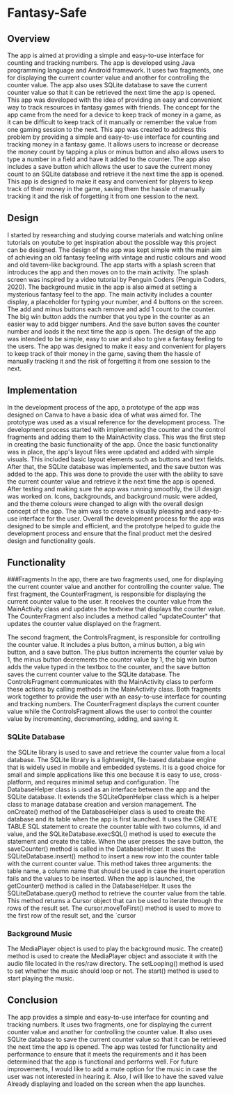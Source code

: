 # Fantasy-Safe

## Overview
The app is aimed at providing a simple and easy-to-use interface for counting and tracking numbers. The app is developed using Java programming language and Android framework. It uses two fragments, one for displaying the current counter value and another for controlling the counter value. The app also uses SQLite database to save the current counter value so that it can be retrieved the next time the app is opened.
This app was developed with the idea of providing an easy and convenient way to track resources in fantasy games with friends. The concept for the app came from the need for a device to keep track of money in a game, as it can be difficult to keep track of it manually or remember the value from one gaming session to the next. This app was created to address this problem by providing a simple and easy-to-use interface for counting and tracking money in a fantasy game. It allows users to increase or decrease the money count by tapping a plus or minus button and also allows users to type a number in a field and have it added to the counter. The app also includes a save button which allows the user to save the current money count to an SQLite database and retrieve it the next time the app is opened. This app is designed to make it easy and convenient for players to keep track of their money in the game, saving them the hassle of manually tracking it and the risk of forgetting it from one session to the next.

## Design
I started by researching and studying course materials and watching online tutorials on youtube to get inspiration about the possible way this project can be designed. The design of the app was kept simple with the main aim of achieving an old fantasy feeling with vintage and rustic colours and wood and old tavern-like background. The app starts with a splash screen that introduces the app and then moves on to the main activity. The splash screen was inspired by a video tutorial by Penguin Coders (Penguin Coders, 2020). The background music in the app is also aimed at setting a mysterious fantasy feel to the app. The main activity includes a counter display, a placeholder for typing your number, and 4 buttons on the screen. The add and minus buttons each remove and add 1 count to the counter. The big win button adds the number that you type in the counter as an easier way to add bigger numbers. And the save button saves the counter number and loads it the next time the app is open. The design of the app was intended to be simple, easy to use and also to give a fantasy feeling to the users. The app was designed to make it easy and convenient for players to keep track of their money in the game, saving them the hassle of manually tracking it and the risk of forgetting it from one session to the next.

## Implementation
In the development process of the app, a prototype of the app was designed on Canva to have a basic idea of what was aimed for. The prototype was used as a visual reference for the development process. The development process started with implementing the counter and the control fragments and adding them to the MainActivity class. This was the first step in creating the basic functionality of the app.
Once the basic functionality was in place, the app's layout files were updated and added with simple visuals. This included basic layout elements such as buttons and text fields. After that, the SQLite database was implemented, and the save button was added to the app. This was done to provide the user with the ability to save the current counter value and retrieve it the next time the app is opened. After testing and making sure the app was running smoothly, the UI design was worked on. Icons, backgrounds, and background music were added, and the theme colours were changed to align with the overall design concept of the app. The aim was to create a visually pleasing and easy-to-use interface for the user.
Overall the development process for the app was designed to be simple and efficient, and the prototype helped to guide the development process and ensure that the final product met the desired design and functionality goals.

## Functionality

###Fragments
In the app, there are two fragments used, one for displaying the current counter value and another for controlling the counter value. The first fragment, the CounterFragment, is responsible for displaying the current counter value to the user. It receives the counter value from the MainActivity class and updates the textview that displays the counter value. The CounterFragment also includes a method called "updateCounter" that updates the counter value displayed on the fragment.

The second fragment, the ControlsFragment, is responsible for controlling the counter value. It includes a plus button, a minus button, a big win button, and a save button. The plus button increments the counter value by 1, the minus button decrements the counter value by 1, the big win button adds the value typed in the textbox to the counter, and the save button saves the current counter value to the SQLite database. The ControlsFragment communicates with the MainActivity class to perform these actions by calling methods in the MainActivity class.
Both fragments work together to provide the user with an easy-to-use interface for counting and tracking numbers. The CounterFragment displays the current counter value while the ControlsFragment allows the user to control the counter value by incrementing, decrementing, adding, and saving it.

### SQLite Database 
the SQLite library is used to save and retrieve the counter value from a local database. The SQLite library is a lightweight, file-based database engine that is widely used in mobile and embedded systems. It is a good choice for small and simple applications like this one because it is easy to use, cross-platform, and requires minimal setup and configuration.
The DatabaseHelper class is used as an interface between the app and the SQLite database. It extends the SQLiteOpenHelper class which is a helper class to manage database creation and version management. The onCreate() method of the DatabaseHelper class is used to create the database and its table when the app is first launched. It uses the CREATE TABLE SQL statement to create the counter table with two columns, id and value, and the SQLiteDatabase.execSQL() method is used to execute the statement and create the table.
When the user presses the save button, the saveCounter() method is called in the DatabaseHelper. It uses the SQLiteDatabase.insert() method to insert a new row into the counter table with the current counter value. This method takes three arguments: the table name, a column name that should be used in case the insert operation fails and the values to be inserted.
When the app is launched, the getCounter() method is called in the DatabaseHelper. It uses the SQLiteDatabase.query() method to retrieve the counter value from the table. This method returns a Cursor object that can be used to iterate through the rows of the result set. The cursor.moveToFirst() method is used to move to the first row of the result set, and the `cursor

### Background Music 
The MediaPlayer object is used to play the background music. The create() method is used to create the MediaPlayer object and associate it with the audio file located in the res/raw directory. The setLooping() method is used to set whether the music should loop or not. The start() method is used to start playing the music.

## Conclusion
The app provides a simple and easy-to-use interface for counting and tracking numbers. It uses two fragments, one for displaying the current counter value and another for controlling the counter value. It also uses SQLite database to save the current counter value so that it can be retrieved the next time the app is opened. The app was tested for functionality and performance to ensure that it meets the requirements and it has been determined that the app is functional and performs well. For future improvements, I would like to add a mute option for the music in case the user was not interested in hearing it. Also, I will like to have the saved value Already displaying and loaded on the screen when the app launches.

